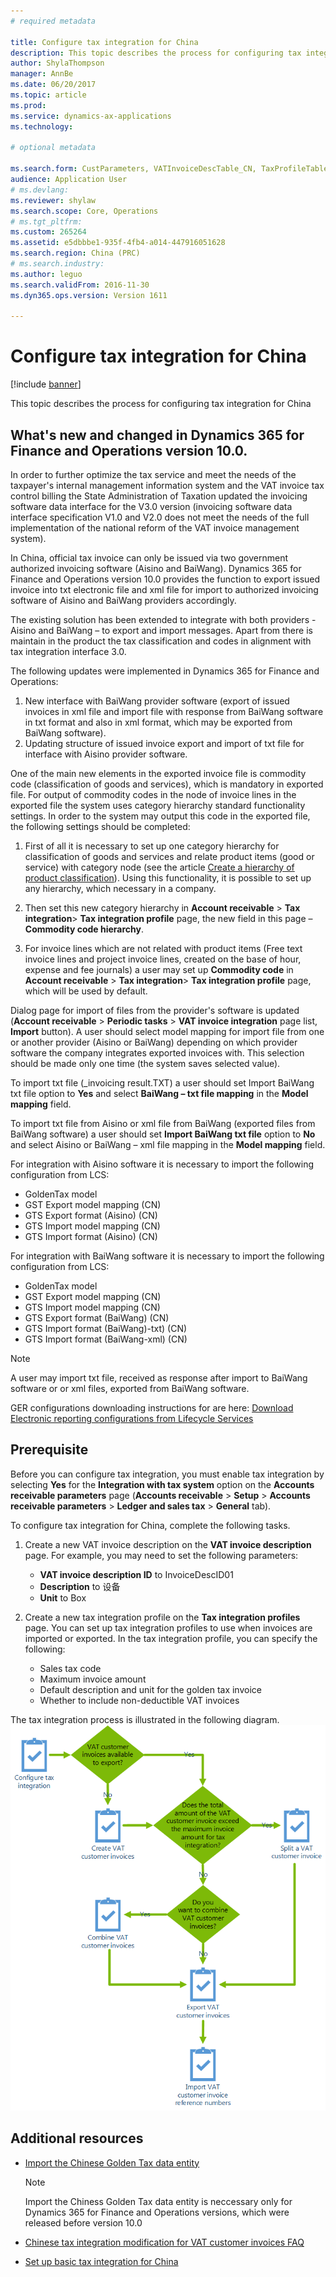 ```yaml
---
# required metadata

title: Configure tax integration for China
description: This topic describes the process for configuring tax integration for China.
author: ShylaThompson
manager: AnnBe
ms.date: 06/20/2017
ms.topic: article
ms.prod: 
ms.service: dynamics-ax-applications
ms.technology: 

# optional metadata

ms.search.form: CustParameters, VATInvoiceDescTable_CN, TaxProfileTable_CN
audience: Application User
# ms.devlang: 
ms.reviewer: shylaw
ms.search.scope: Core, Operations
# ms.tgt_pltfrm: 
ms.custom: 265264
ms.assetid: e5dbbbe1-935f-4fb4-a014-447916051628
ms.search.region: China (PRC)
# ms.search.industry: 
ms.author: leguo
ms.search.validFrom: 2016-11-30
ms.dyn365.ops.version: Version 1611

---
```


# Configure tax integration for China

[!include [banner](../includes/banner.md)]

This topic describes the process for configuring tax integration for China 

## What's new and changed in Dynamics 365 for Finance and Operations version 10.0.

In order to further optimize the tax service and meet the needs of the taxpayer's internal management information system and the VAT invoice tax control billing the State Administration of Taxation updated  the invoicing software data interface for the V3.0 version (invoicing software data interface specification V1.0 and V2.0 does not meet the needs of the full implementation of the national reform of the VAT invoice management system). 

In China, official tax invoice can only be issued via two government authorized invoicing software (Aisino and BaiWang). 
Dynamics 365 for Finance and Operations version 10.0 provides the function to export issued invoice into txt electronic file and xml file for import to authorized invoicing software of Aisino and BaiWang providers accordingly. 

The existing solution has been extended to integrate with both providers - Aisino and BaiWang – to export and import messages. Apart from there is maintain in the product the tax classification and codes in alignment with tax integration interface 3.0.

The following updates were implemented in Dynamics 365 for Finance and Operations:

1.	New interface with BaiWang provider software (export of issued invoices in xml file and import file with response from BaiWang software in txt format and also in xml format, which may be exported from BaiWang software).
2.	Updating structure of issued invoice export and import of txt file for interface with Aisino provider software.

One of the main new elements in the exported invoice file is commodity code (classification of goods and services), which is mandatory in exported file. For output of commodity codes in the node of invoice lines in the exported file the system uses category hierarchy standard functionality settings. In order to the system may output this code in the exported file, the following settings should be completed:

1.	First of all it is necessary to set up one category hierarchy for classification of goods and services and relate product items (good or service) with category node (see the article [Create a hierarchy of product classification](https://emea01.safelinks.protection.outlook.com/?url=https%3A%2F%2Fdocs.microsoft.com%2Fen-us%2Fdynamics365%2Funified-operations%2Fsupply-chain%2Fpim%2Ftasks%2Fcreate-hierarchy-product-classification&data=02%7C01%7Cv-oloski%40microsoft.com%7C57775aeaf8344fe8c46b08d6809a22d4%7C72f988bf86f141af91ab2d7cd011db47%7C1%7C0%7C636837796906771919&sdata=IuDk5ms0xSQvCCESzlz3gAMOjClEsPyuGL29M5iNows%3D&reserved=0)). 
Using this functionality, it is possible to set up any hierarchy, which necessary in a company.

2.	Then set this new category hierarchy in **Account receivable** \> **Tax integration**\> **Tax integration profile** page, the new field in this page – **Commodity code hierarchy**.

3.	For invoice lines which are not related with product items (Free text invoice lines and project invoice lines, created on the base of hour, expense and fee journals) a user may set up **Commodity code** in **Account receivable** \> **Tax integration**\> **Tax integration profile** page, which will be used by default.

Dialog page for import of files from the provider's software  is updated (**Account receivable** \> **Periodic tasks** \> **VAT invoice integration** page list, **Import** button). A user should select model mapping for import file from one or another provider (Aisino or BaiWang) depending on which provider software the company integrates exported invoices with. This selection should be made only one time (the system saves selected value). 

To import txt file (<file name>_invoicing result.TXT) a user should set Import BaiWang txt file option to **Yes** and select **BaiWang – txt file mapping** in the **Model mapping** field.

To import txt file from Aisino or xml file from BaiWang (exported files from BaiWang software) a user should set **Import BaiWang txt file** option to **No** and select Aisino  or BaiWang – xml file mapping in the **Model mapping** field.

For integration with Aisino software it is necessary to import the following configuration from LCS:

- GoldenTax model
-	GST Export model mapping (CN)
-	GTS Export format (Aisino) (CN)
-	GTS Import model mapping (CN)
-	GTS Import format (Aisino) (CN)

For integration with BaiWang software it is necessary to import the following configuration from LCS:
-	GoldenTax model
-	GST Export model mapping (CN)
-	GTS Import model mapping (CN)
-	GTS Export format (BaiWang) (CN)
-	GTS Import format (BaiWang)-txt) (CN)
-	GTS Import format (BaiWang-xml) (CN)
   > [!NOTE] 
   > <P> A user may import txt file, received as response after import to BaiWang software or or xml files, exported from BaiWang software.</P>

GER configurations downloading instructions for are here:
[Download Electronic reporting configurations from Lifecycle Services](https://docs.microsoft.com/en-us/dynamics365/unified-operations/dev-itpro/analytics/download-electronic-reporting-configuration-lcs) 



## Prerequisite
Before you can configure tax integration, you must enable tax integration by selecting **Yes** for the **Integration with tax system** option on the **Accounts receivable parameters** page (**Accounts receivable** > **Setup** > **Accounts receivable parameters** > **Ledger and sales tax** > **General** tab).

To configure tax integration for China, complete the following tasks.

1.  Create a new VAT invoice description on the **VAT invoice description** page. For example, you may need to set  the following parameters:
    -   **VAT invoice description ID** to InvoiceDescID01
    -   **Description** to 设备
    -   **Unit** to Box

2.  Create a new tax integration profile on the **Tax integration profiles** page. You can set up tax integration profiles to use when invoices are imported or exported. In the tax integration profile, you can specify the following:
    -   Sales tax code
    -   Maximum invoice amount
    -   Default description and unit for the golden tax invoice
    -   Whether to include non-deductible VAT invoices

The tax integration process is illustrated in the following diagram.
[![IC666469](./media/ic666469.gif)](./media/ic666469.gif)

## Additional resources

- [Import the Chinese Golden Tax data entity](apac-chn-import-golden-tax-data-entity.md)

   > [!NOTE] 
   > <P> Import the Chiness Golden Tax data entity is neccessary only for Dynamics 365 for Finance and Operations versions, which were released before version 10.0 </P>
   
- [Chinese tax integration modification for VAT customer invoices FAQ](apac-chn-tax-integration-vat-customer-invoices.md)

- [Set up basic tax integration for China](./tasks/set-up-basic-tax-integration-profile-china.md)


